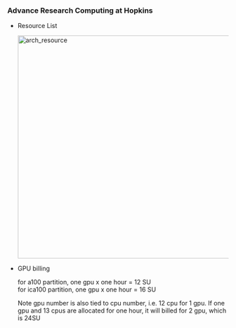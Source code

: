 ### Advance Research Computing at Hopkins

- Resource List

  <img width="508" alt="arch_resource" src="https://github.com/tsaiweiwu/arch/assets/10214345/06c6608f-adeb-4806-90a4-57375846d33e">

- GPU billing  

  for a100 partition, one gpu x one hour = 12 SU   
  for ica100 partition, one gpu x one hour = 16 SU  

  Note gpu number is also tied to cpu number, i.e. 12 cpu for 1 gpu.
  If one gpu and 13 cpus are allocated for one hour, it will billed for 2 gpu, which is 24SU  
